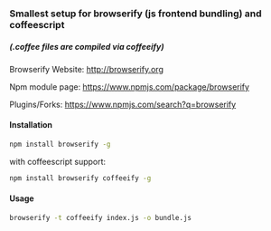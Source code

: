 ### Smallest setup for browserify (js frontend bundling) and coffeescript 
##### (.coffee files are compiled via coffeeify)

Browserify Website:
http://browserify.org

Npm module page:
https://www.npmjs.com/package/browserify

Plugins/Forks:
https://www.npmjs.com/search?q=browserify

#### Installation

```sh
npm install browserify -g
```

with coffeescript support:

```sh
npm install browserify coffeeify -g
```


#### Usage

```sh
browserify -t coffeeify index.js -o bundle.js
```

